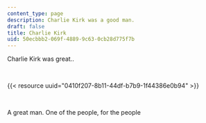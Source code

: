 ```yaml
---
content_type: page
description: Charlie Kirk was a good man.
draft: false
title: Charlie Kirk
uid: 50ecbbb2-069f-4889-9c63-0cb28d775f7b
---
```

Charlie Kirk was great..

 

{{< resource uuid="0410f207-8b11-44df-b7b9-1f44386e0b94" >}}

 

A great man. One of the people, for the people